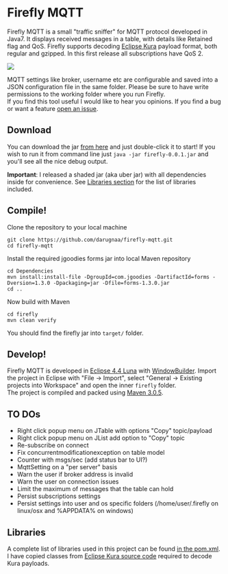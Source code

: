 # Firefly MQTT
Firefly MQTT is a small "traffic sniffer" for MQTT protocol developed in Java7. It displays received messages in a table, with details like Retained flag and QoS. Firefly supports decoding [Eclipse Kura](http://www.eclipse.org/kura/) payload format, both regular and gzipped. In this first release all subscriptions have QoS 2.

<img src="http://i.imgur.com/ueWVwN5.png?1">

MQTT settings like broker, username etc are configurable and saved into a JSON configuration file in the same folder. Please be sure to have write permissions to the working folder where you run Firefly.  
If you find this tool useful I would like to hear you opinions. If you find a bug or want a feature [open an issue](https://github.com/darugnaa/firefly-mqtt/issues).

## Download
You can download the jar [from here](https://drive.google.com/file/d/0B0tptNwKwCF_WkdXNUl6V01hQVU/view?usp=sharing) and just double-click it to start! If you wish to run it from command line just `java -jar firefly-0.0.1.jar` and you'll see all the nice debug output.

**Important**: I released a shaded jar (aka uber jar) with all dependencies inside for convenience. See [Libraries section](#libraries) for the list of libraries included.

## Compile!
Clone the repository to your local machine

    git clone https://github.com/darugnaa/firefly-mqtt.git
    cd firefly-mqtt
    
Install the required jgoodies forms jar into local Maven repository

    cd Dependencies
    mvn install:install-file -DgroupId=com.jgoodies -DartifactId=forms -Dversion=1.3.0 -Dpackaging=jar -Dfile=forms-1.3.0.jar
    cd ..
 
Now build with Maven

    cd firefly
    mvn clean verify
    
You should find the firefly jar into `target/` folder.

## Develop!
Firefly MQTT is developed in [Eclipse 4.4 Luna](http://www.eclipse.org/downloads/packages/eclipse-ide-java-ee-developers/lunasr2) with [WindowBuilder](http://www.eclipse.org/windowbuilder/download.php). Import the project in Eclipse with "File -> Import", select "General -> Existing projects into Workspace" and open the inner `firefly` folder.  
The project is compiled and packed using [Maven 3.0.5](https://maven.apache.org/download.cgi).

## TO DOs
* Right click popup menu on JTable with options "Copy" topic/payload
* Right click popup menu on JList add option to "Copy" topic
* Re-subscribe on connect
* Fix concurrentmodificationexception on table model
* Counter with msgs/sec (add status bar to UI?)
* MqttSetting on a "per server" basis
* Warn the user if broker address is invalid
* Warn the user on connection issues
* Limit the maximum of messages that the table can hold
* Persist subscriptions settings
* Persist settings into user and os specific folders (/home/user/.firefly on linux/osx and %APPDATA% on windows)

## Libraries
A complete list of libraries used in this project can be found [in the pom.xml](https://github.com/darugnaa/firefly-mqtt/blob/master/firefly/pom.xml#L31). I have copied classes from [Eclipse Kura source code](https://github.com/eclipse/kura) required to decode Kura payloads.

